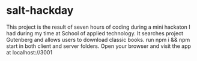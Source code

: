 # salt-hackday
This project is the result of seven hours of coding during a mini hackaton I had during my time at School of applied technology. It searches project Gutenberg and allows users to download classic books.
run npm i && npm start in both client and server folders. 
Open your browser and visit the app at localhost://3001
